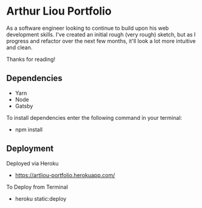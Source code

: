 # Arthur Liou Portfolio

As a software engineer looking to continue to build upon his web development skills. I've created an initial rough (very rough) sketch, but as I progress and refactor over the next few months, it'll look a lot more intuitive and clean.

Thanks for reading!

## Dependencies
- Yarn
- Node
- Gatsby

To install dependencies enter the following command in your terminal:

- npm install

## Deployment

Deployed via Heroku

- https://artliou-portfolio.herokuapp.com/

To Deploy from Terminal
- heroku static:deploy

